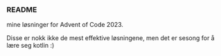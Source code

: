 ### README
mine løsninger for Advent of Code 2023.

Disse er nokk ikke de mest effektive løsningene, men det er sesong for å lære seg kotlin :)